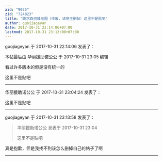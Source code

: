 ```yaml
---
aid: "9025"
zid: "724823"
title: "跪求百仞城地图（作废，请吧主删帖）这里不是贴吧"
author: guojiageyan
date: 2017-10-31 22:14:06+07:00
lastmod: 2017-10-31 23:13:00+07:00
---
```


guojiageyan 于 2017-10-31 22:14:06 发表了：

本帖最后由 华丽援助诺公公 于 2017-10-31 23:05 编辑

看过许多版本的但是没有统一的

这里不是贴吧

---

华丽援助诺公公 于 2017-10-31 23:04:24 发表了：

这里不是贴吧

---

guojiageyan 于 2017-10-31 23:13:58 发表了：

> 华丽援助诺公公 发表于 2017-10-31 23:04
>
> 这里不是贴吧

真是抱歉，但是我找不到该怎么删掉自己的帖子了啊

---

